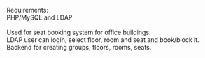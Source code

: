 Requirements:\
PHP/MySQL and LDAP\
\
Used for seat booking system for office buildings.\
LDAP user can login, select floor, room and seat and book/block it.\
Backend for creating groups, floors, rooms, seats.
